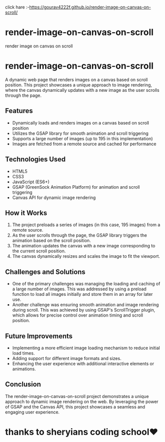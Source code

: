 click hare :-https://gourav4222f.github.io/render-image-on-canvas-on-scroll/

# render-image-on-canvas-on-scroll
render image on canvas on scroll
# render-image-on-canvas-on-scroll

A dynamic web page that renders images on a canvas based on scroll position. This project showcases a unique approach to image rendering, where the canvas dynamically updates with a new image as the user scrolls through the page.

## Features

* Dynamically loads and renders images on a canvas based on scroll position
* Utilizes the GSAP library for smooth animation and scroll triggering
* Supports a large number of images (up to 195 in this implementation)
* Images are fetched from a remote source and cached for performance

## Technologies Used

* HTML5
* CSS3
* JavaScript (ES6+)
* GSAP (GreenSock Animation Platform) for animation and scroll triggering
* Canvas API for dynamic image rendering

## How it Works

1. The project preloads a series of images (in this case, 195 images) from a remote source.
2. As the user scrolls through the page, the GSAP library triggers the animation based on the scroll position.
3. The animation updates the canvas with a new image corresponding to the current scroll position.
4. The canvas dynamically resizes and scales the image to fit the viewport.

## Challenges and Solutions

* One of the primary challenges was managing the loading and caching of a large number of images. This was addressed by using a preload function to load all images initially and store them in an array for later use.
* Another challenge was ensuring smooth animation and image rendering during scroll. This was achieved by using GSAP's ScrollTrigger plugin, which allows for precise control over animation timing and scroll position.

## Future Improvements

* Implementing a more efficient image loading mechanism to reduce initial load times.
* Adding support for different image formats and sizes.
* Enhancing the user experience with additional interactive elements or animations.

## Conclusion

The render-image-on-canvas-on-scroll project demonstrates a unique approach to dynamic image rendering on the web. By leveraging the power of GSAP and the Canvas API, this project showcases a seamless and engaging user experience.


# thanks to sheryians coding school❤

